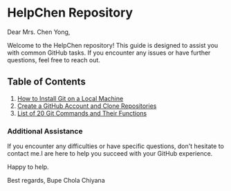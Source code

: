 # HelpChen Repository

Dear Mrs. Chen Yong,

Welcome to the HelpChen repository! This guide is designed to assist you with common GitHub tasks. If you encounter any issues or have further questions, feel free to reach out.

## Table of Contents
1. [How to Install Git on a Local Machine](git.txt)
2. [Create a GitHub Account and Clone Repositories](github.txt)
3. [List of 20 Git Commands and Their Functions](git_commands.txt)


### Additional Assistance
If you encounter any difficulties or have specific questions, don't hesitate to contact me.I are here to help you succeed with your GitHub experience.

Happy to help.

Best regards,
Bupe Chola Chiyana
